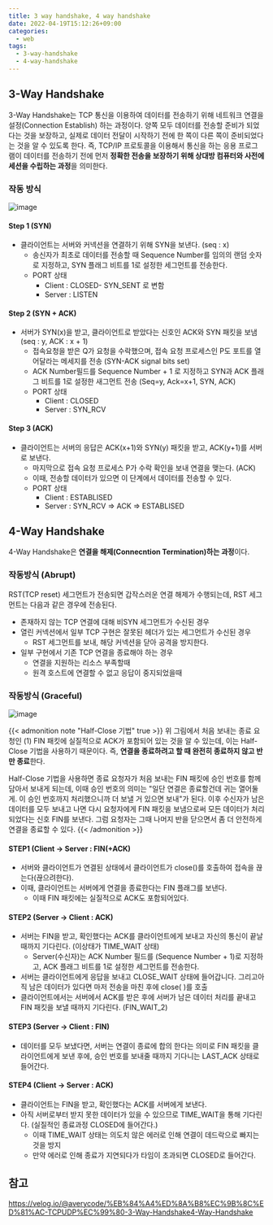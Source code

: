 ```yaml
---
title: 3 way handshake, 4 way handshake
date: 2022-04-19T15:12:26+09:00
categories:
  - web
tags: 
  - 3-way-handshake
  - 4-way-handshake
---
```


## 3-Way Handshake

3-Way Handshake는 TCP 통신을 이용하여 데이터를 전송하기 위해 네트워크 연결을 설정(Connection Establish) 하는 과정이다. 
양쪽 모두 데이터를 전송할 준비가 되었다는 것을 보장하고, 실제로 데이터 전달이 시작하기 전에 한 쪽이 다른 쪽이 준비되었다는 것을 알 수 있도록 한다.
즉, TCP/IP 프로토콜을 이용해서 통신을 하는 응용 프로그램이 데이터를 전송하기 전에 먼저 **정확한 전송을 보장하기 위해 상대방 컴퓨터와 사전에 세션을 수립하는 과정**을 의미한다.

### 작동 방식

![image](https://user-images.githubusercontent.com/46465928/163965059-8ae4fa1b-dc75-4389-ba97-9971f29bbccb.png)

#### Step 1 (SYN)
  - 클라이언트는 서버와 커넥션을 연결하기 위해 SYN을 보낸다. (seq : x)
    - 송신자가 최초로 데이터를 전송할 때 Sequence Number를 임의의 랜덤 숫자로 지정하고, SYN 플래그 비트를 1로 설정한 세그먼트를 전송한다.
    - PORT 상태
      - Client : CLOSED- SYN_SENT 로 변함
      - Server : LISTEN

#### Step 2 (SYN + ACK)
  - 서버가 SYN(x)을 받고, 클라이언트로 받았다는 신호인 ACK와 SYN 패킷을 보냄 (seq : y, ACK : x + 1)
    - 접속요청을 받은 Q가 요청을 수락했으며, 접속 요청 프로세스인 P도 포트를 열어달라는 메세지를 전송 (SYN-ACK signal bits set)
    - ACK Number필드를 Sequence Number + 1 로 지정하고 SYN과 ACK 플래그 비트를 1로 설정한 새그먼트 전송 (Seq=y, Ack=x+1, SYN, ACK)
    - PORT 상태
      - Client : CLOSED
      - Server : SYN_RCV

#### Step 3 (ACK)
  - 클라이언트는 서버의 응답은 ACK(x+1)와 SYN(y) 패킷을 받고, ACK(y+1)를 서버로 보낸다.
    - 마지막으로 접속 요청 프로세스 P가 수락 확인을 보내 연결을 맺는다. (ACK)
    - 이때, 전송할 데이터가 있으면 이 단계에서 데이터를 전송할 수 있다.
    - PORT 상태
      - Client : ESTABLISED
      - Server : SYN_RCV ⇒ ACK ⇒ ESTABLISED

## 4-Way Handshake

4-Way Handshake은 **연결을 해제(Connecntion Termination)하는 과정**이다. 

### 작동방식 (Abrupt)
RST(TCP reset) 세그먼트가 전송되면 갑작스러운 연결 해제가 수행되는데, RST 세그먼트는 다음과 같은 경우에 전송된다.

- 존재하지 않는 TCP 연결에 대해 비SYN 세그먼트가 수신된 경우
- 열린 커넥션에서 일부 TCP 구현은 잘못된 헤더가 있는 세그먼트가 수신된 경우
  - RST 세그먼트를 보내, 해당 커넥션을 닫아 공격을 방지한다.
- 일부 구현에서 기존 TCP 연결을 종료해야 하는 경우
  - 연결을 지원하는 리소스 부족할때
  - 원격 호스트에 연결할 수 없고 응답이 중지되었을때

### 작동방식 (Graceful)

![image](https://user-images.githubusercontent.com/46465928/163968315-9d5b4649-2578-4aba-be50-442a3493d62d.png)

{{< admonition note "Half-Close 기법" true >}}
위 그림에서 처음 보내는 종료 요청인 (1) FIN 패킷에 실질적으로 ACK가 포함되어 있는 것을 알 수 있는데, 이는 Half-Close 기법을 사용하기 때문이다.
즉, **연결을 종료하려고 할 때 완전히 종료하지 않고 반만 종료**한다.

Half-Close 기법을 사용하면 종료 요청자가 처음 보내는 FIN 패킷에 승인 번호를 함께 담아서 보내게 되는데, 이때 승인 번호의 의미는 "일단 연결은 종료할건데 귀는 열어둘게. 이 승인 번호까지 처리했으니까 더 보낼 거 있으면 보내"가 된다.
이후 수신자가 남은 데이터를 모두 보내고 나면 다시 요청자에게 FIN 패킷을 보냄으로써 모든 데이터가 처리되었다는 신호 FIN를 보낸다. 그럼 요청자는 그때 나머지 반을 닫으면서 좀 더 안전하게 연결을 종료할 수 있다.
{{< /admonition >}}

#### STEP1 (Client → Server : FIN(+ACK)
  - 서버와 클라이언트가 연결된 상태에서 클라이언트가 close()를 호출하여 접속을 끊는다(끊으려한다).
  - 이때, 클라이언트는 서버에게 연결을 종료한다는 FIN 플래그를 보낸다.
    - 이때 FIN 패킷에는 실질적으로 ACK도 포함되어있다.

#### STEP2 (Server → Client : ACK)
  - 서버는 FIN을 받고, 확인했다는 ACK를 클라이언트에게 보내고 자신의 통신이 끝날때까지 기다린다. (이상태가 TIME_WAIT 상태)
    - Server(수신자)는 ACK Number 필드를 (Sequence Number + 1)로 지정하고, ACK 플래그 비트를 1로 설정한 세그먼트를 전송한다.
  - 서버는 클라이언트에게 응답을 보내고 CLOSE_WAIT 상태에 들어갑니다. 그리고아직 남은 데이터가 있다면 마저 전송을 마친 후에 close( )를 호출
  - 클라이언트에서는 서버에서 ACK를 받은 후에 서버가 남은 데이터 처리를 끝내고 FIN 패킷을 보낼 때까지 기다린다. (FIN_WAIT_2)

#### STEP3 (Server → Client : FIN)
  - 데이터를 모두 보냈다면, 서버는 연결이 종료에 합의 한다는 의미로 FIN 패킷을 클라이언트에게 보낸 후에, 승인 번호를 보내줄 때까지 기다니는 LAST_ACK 상태로 들어간다.

#### STEP4 (Client → Server : ACK)
  - 클라이언트는 FIN을 받고, 확인했다는 ACK를 서버에게 보낸다.
  - 아직 서버로부터 받지 못한 데이터가 있을 수 있으므로 TIME_WAIT을 통해 기다린다. (실질적인 종료과정 CLOSED에 들어간다.)
    - 이때 TIME_WAIT 상태는 의도치 않은 에러로 인해 연결이 데드락으로 빠지는 것을 방지
    - 만약 에러로 인해 종료가 지연되다가 타임이 초과되면 CLOSED로 들어간다.

## 참고
https://velog.io/@averycode/%EB%84%A4%ED%8A%B8%EC%9B%8C%ED%81%AC-TCPUDP%EC%99%80-3-Way-Handshake4-Way-Handshake
